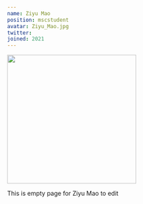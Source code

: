 ```yaml
---
name: Ziyu Mao
position: mscstudent
avatar: Ziyu_Mao.jpg
twitter:
joined: 2021
---
```


<img width="300" src="{{site.baseurl}}/images/people/{{page.avatar}}" data-action="zoom">

This is empty page for Ziyu Mao to edit
